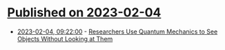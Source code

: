 # [Published on 2023-02-04](index.md)

* [2023-02-04, 09:22:00](https://soylentnews.org/article.pl?sid=23/02/03/011242&from=rss) - [Researchers Use Quantum Mechanics to See Objects Without Looking at Them](https://soylentnews.org/article.pl?sid=23/02/03/011242&from=rss)
